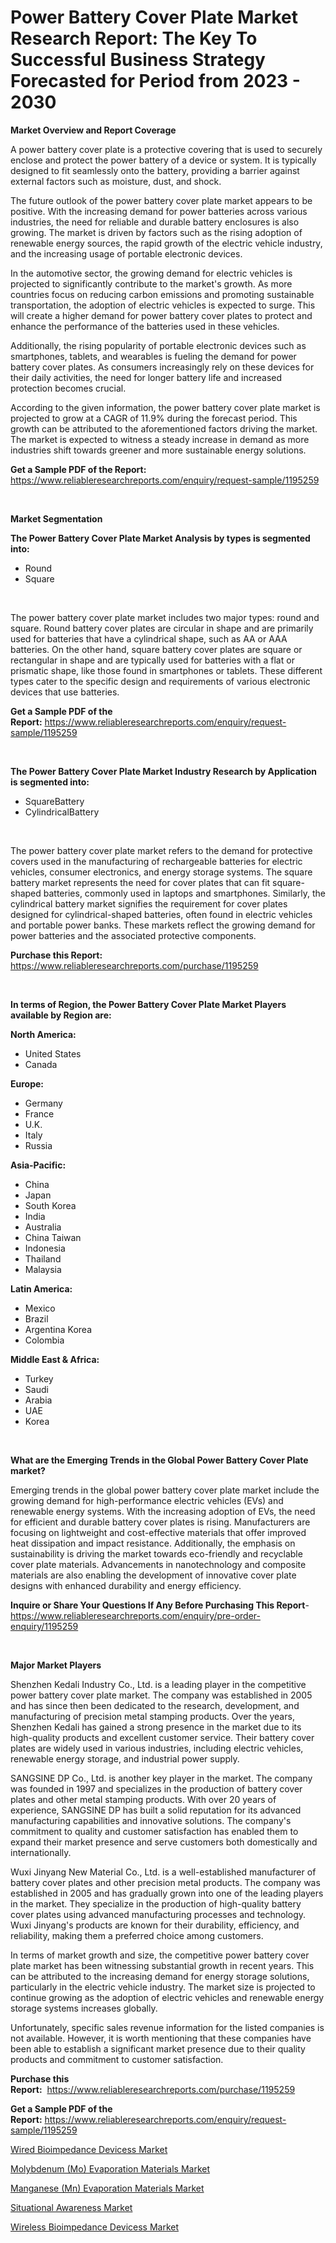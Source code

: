 <p><h1>Power Battery Cover Plate Market Research Report: The Key To Successful Business Strategy Forecasted for Period from 2023 - 2030</h1></p><p><strong>Market Overview and Report Coverage</strong></p>
<p><p>A power battery cover plate is a protective covering that is used to securely enclose and protect the power battery of a device or system. It is typically designed to fit seamlessly onto the battery, providing a barrier against external factors such as moisture, dust, and shock.</p><p>The future outlook of the power battery cover plate market appears to be positive. With the increasing demand for power batteries across various industries, the need for reliable and durable battery enclosures is also growing. The market is driven by factors such as the rising adoption of renewable energy sources, the rapid growth of the electric vehicle industry, and the increasing usage of portable electronic devices.</p><p>In the automotive sector, the growing demand for electric vehicles is projected to significantly contribute to the market's growth. As more countries focus on reducing carbon emissions and promoting sustainable transportation, the adoption of electric vehicles is expected to surge. This will create a higher demand for power battery cover plates to protect and enhance the performance of the batteries used in these vehicles.</p><p>Additionally, the rising popularity of portable electronic devices such as smartphones, tablets, and wearables is fueling the demand for power battery cover plates. As consumers increasingly rely on these devices for their daily activities, the need for longer battery life and increased protection becomes crucial.</p><p>According to the given information, the power battery cover plate market is projected to grow at a CAGR of 11.9% during the forecast period. This growth can be attributed to the aforementioned factors driving the market. The market is expected to witness a steady increase in demand as more industries shift towards greener and more sustainable energy solutions.</p></p>
<p><strong>Get a Sample PDF of the Report:</strong> <a href="https://www.reliableresearchreports.com/enquiry/request-sample/1195259">https://www.reliableresearchreports.com/enquiry/request-sample/1195259</a></p>
<p>&nbsp;</p>
<p><strong>Market Segmentation</strong></p>
<p><strong>The Power Battery Cover Plate Market Analysis by types is segmented into:</strong></p>
<p><ul><li>Round</li><li>Square</li></ul></p>
<p>&nbsp;</p>
<p><p>The power battery cover plate market includes two major types: round and square. Round battery cover plates are circular in shape and are primarily used for batteries that have a cylindrical shape, such as AA or AAA batteries. On the other hand, square battery cover plates are square or rectangular in shape and are typically used for batteries with a flat or prismatic shape, like those found in smartphones or tablets. These different types cater to the specific design and requirements of various electronic devices that use batteries.</p></p>
<p><strong>Get a Sample PDF of the Report:</strong>&nbsp;<a href="https://www.reliableresearchreports.com/enquiry/request-sample/1195259">https://www.reliableresearchreports.com/enquiry/request-sample/1195259</a></p>
<p>&nbsp;</p>
<p><strong>The Power Battery Cover Plate Market Industry Research by Application is segmented into:</strong></p>
<p><ul><li>SquareBattery</li><li>CylindricalBattery</li></ul></p>
<p>&nbsp;</p>
<p><p>The power battery cover plate market refers to the demand for protective covers used in the manufacturing of rechargeable batteries for electric vehicles, consumer electronics, and energy storage systems. The square battery market represents the need for cover plates that can fit square-shaped batteries, commonly used in laptops and smartphones. Similarly, the cylindrical battery market signifies the requirement for cover plates designed for cylindrical-shaped batteries, often found in electric vehicles and portable power banks. These markets reflect the growing demand for power batteries and the associated protective components.</p></p>
<p><strong>Purchase this Report:</strong>&nbsp; <a href="https://www.reliableresearchreports.com/purchase/1195259">https://www.reliableresearchreports.com/purchase/1195259</a></p>
<p>&nbsp;</p>
<p><strong>In terms of Region, the Power Battery Cover Plate Market Players available by Region are:</strong></p>
<p>
    <p> <strong> North America: </strong>
        <ul>
            <li>United States</li>
            <li>Canada</li>
        </ul>
        </p> 
    <p> <strong> Europe: </strong>
        <ul>
            <li>Germany</li>
            <li>France</li>
            <li>U.K.</li>
            <li>Italy</li>
            <li>Russia</li>
        </ul>
        </p> 
    <p> <strong> Asia-Pacific: </strong>
        <ul>
            <li>China</li>
            <li>Japan</li>
            <li>South Korea</li>
            <li>India</li>
            <li>Australia</li>
            <li>China Taiwan</li>
            <li>Indonesia</li>
            <li>Thailand</li>
            <li>Malaysia</li>
        </ul>
        </p> 
    <p> <strong> Latin America: </strong>
        <ul>
            <li>Mexico</li>
            <li>Brazil</li>
            <li>Argentina Korea</li>
            <li>Colombia</li>
        </ul>
        </p> 
    <p> <strong> Middle East & Africa: </strong>
        <ul>
            <li>Turkey</li>
            <li>Saudi</li>
            <li>Arabia</li>
            <li>UAE</li>
            <li>Korea</li>
        </ul>
    </p>
    </p>
<p>&nbsp;</p>
<p><strong>What are the Emerging Trends in the Global Power Battery Cover Plate market?</strong></p>
<p><p>Emerging trends in the global power battery cover plate market include the growing demand for high-performance electric vehicles (EVs) and renewable energy systems. With the increasing adoption of EVs, the need for efficient and durable battery cover plates is rising. Manufacturers are focusing on lightweight and cost-effective materials that offer improved heat dissipation and impact resistance. Additionally, the emphasis on sustainability is driving the market towards eco-friendly and recyclable cover plate materials. Advancements in nanotechnology and composite materials are also enabling the development of innovative cover plate designs with enhanced durability and energy efficiency.</p></p>
<p><strong>Inquire or Share Your Questions If Any Before Purchasing This Report</strong>- <a href="https://www.reliableresearchreports.com/enquiry/pre-order-enquiry/1195259">https://www.reliableresearchreports.com/enquiry/pre-order-enquiry/1195259</a></p>
<p>&nbsp;</p>
<p><strong>Major Market Players</strong></p>
<p><p>Shenzhen Kedali Industry Co., Ltd. is a leading player in the competitive power battery cover plate market. The company was established in 2005 and has since then been dedicated to the research, development, and manufacturing of precision metal stamping products. Over the years, Shenzhen Kedali has gained a strong presence in the market due to its high-quality products and excellent customer service. Their battery cover plates are widely used in various industries, including electric vehicles, renewable energy storage, and industrial power supply.</p><p>SANGSINE DP Co., Ltd. is another key player in the market. The company was founded in 1997 and specializes in the production of battery cover plates and other metal stamping products. With over 20 years of experience, SANGSINE DP has built a solid reputation for its advanced manufacturing capabilities and innovative solutions. The company's commitment to quality and customer satisfaction has enabled them to expand their market presence and serve customers both domestically and internationally.</p><p>Wuxi Jinyang New Material Co., Ltd. is a well-established manufacturer of battery cover plates and other precision metal products. The company was established in 2005 and has gradually grown into one of the leading players in the market. They specialize in the production of high-quality battery cover plates using advanced manufacturing processes and technology. Wuxi Jinyang's products are known for their durability, efficiency, and reliability, making them a preferred choice among customers.</p><p>In terms of market growth and size, the competitive power battery cover plate market has been witnessing substantial growth in recent years. This can be attributed to the increasing demand for energy storage solutions, particularly in the electric vehicle industry. The market size is projected to continue growing as the adoption of electric vehicles and renewable energy storage systems increases globally.</p><p>Unfortunately, specific sales revenue information for the listed companies is not available. However, it is worth mentioning that these companies have been able to establish a significant market presence due to their quality products and commitment to customer satisfaction.</p></p>
<p><strong>Purchase this Report:</strong>&nbsp;&nbsp;<a href="https://www.reliableresearchreports.com/purchase/1195259">https://www.reliableresearchreports.com/purchase/1195259</a></p>
<p></p>
<p><strong>Get a Sample PDF of the Report:</strong>&nbsp;<a href="https://www.reliableresearchreports.com/enquiry/request-sample/1195259">https://www.reliableresearchreports.com/enquiry/request-sample/1195259</a></p>
<p><p><a href="https://github.com/jonneygiverf/Market-Research-Report-List-1/blob/main/wired-bioimpedance-devicess-market.md">Wired Bioimpedance Devicess Market</a></p><p><a href="https://www.linkedin.com/pulse/molybdenum-mo-evaporation-materials-market-research-report-xskbc/">Molybdenum (Mo) Evaporation Materials Market</a></p><p><a href="https://www.linkedin.com/pulse/manganese-mn-evaporation-materials-market-insights-players-khubc/">Manganese (Mn) Evaporation Materials Market</a></p><p><a href="https://medium.com/@elianehilll2023/situational-awareness-market-size-cagr-trends-2024-2030-ee05cbc3c84d">Situational Awareness Market</a></p><p><a href="https://github.com/prosalinda88/Market-Research-Report-List-1/blob/main/wireless-bioimpedance-devicess-market.md">Wireless Bioimpedance Devicess Market</a></p></p>
